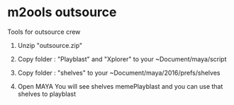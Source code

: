 # m2ools outsource
Tools for outsource crew

1. Unzip "outsource.zip"

2. Copy folder : "Playblast" and "Xplorer" to your ~Document/maya/script

3. Copy folder : "shelves" to your ~Document/maya/2016/prefs/shelves

4. Open MAYA You will see shelves memePlayblast and you can use that shelves to playblast
